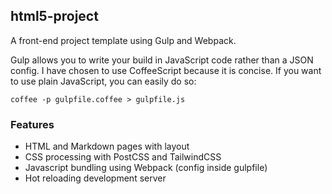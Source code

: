 ## html5-project

A front-end project template using Gulp and Webpack.

Gulp allows you to write your build in JavaScript code rather than a JSON config.  I have chosen to use CoffeeScript because it is concise.  If you want to use plain JavaScript, you can easily do so:

```
coffee -p gulpfile.coffee > gulpfile.js
```

### Features

 * HTML and Markdown pages with layout
 * CSS processing with PostCSS and TailwindCSS
 * Javascript bundling using Webpack (config inside gulpfile)
 * Hot reloading development server

